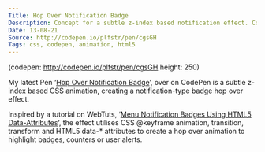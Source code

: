 ```yaml
---
Title: Hop Over Notification Badge
Description: Concept for a subtle z-index based notification effect. Counters, badges or alerts hop over the site navigation to alert users / give feedback.
Date: 13-08-21
Source: http://codepen.io/plfstr/pen/cgsGH
Tags: css, codepen, animation, html5
---
```

(codepen: http://codepen.io/plfstr/pen/cgsGH height: 250)

My latest Pen ‘[Hop Over Notification Badge](http://codepen.io/plfstr/pen/cgsGH)’, over on CodePen is a subtle z-index based CSS animation, creating a notification-type badge hop over effect.

Inspired by a tutorial on WebTuts, ‘[Menu Notification Badges Using HTML5 Data-Attributes](http://webdesign.tutsplus.com/articles/menu-notification-badges-using-html5-data-attributes--webdesign-6273)’, the effect utilises CSS @keyframe animation, transition, transform and HTML5 data-* attributes to create a hop over animation to highlight badges, counters or user alerts.